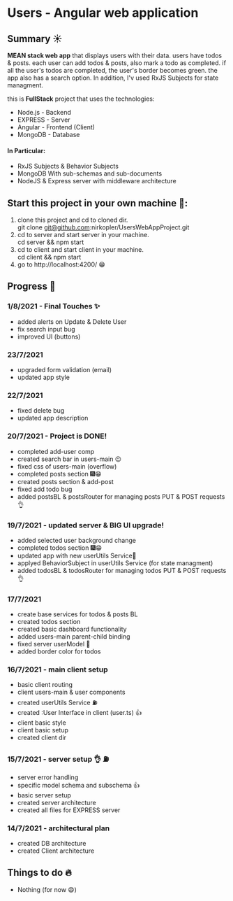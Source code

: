 # Users - Angular web application
## Summary ☀️
**MEAN stack web app** that displays users with their data. users have todos & posts. each user can add todos & posts, also mark a todo as completed. if all the user's todos are completed, the user's border becomes green. the app also has a search option.
In addition, I'v used RxJS Subjects for state managment.

this is **FullStack** project that uses the technologies:
* Node.js - Backend
* EXPRESS - Server
* Angular - Frontend (Client)
* MongoDB - Database

#### In Particular: 
* RxJS Subjects & Behavior Subjects
* MongoDB With sub-schemas and sub-documents
* NodeJS & Express server with middleware architecture

## Start this project in your own machine 🤖:
1. clone this project and cd to cloned dir.  
        git clone git@github.com:nirkopler/UsersWebAppProject.git
2. cd to server and start server in your machine.  
        cd server && npm start
3. cd to client and start client in your machine.  
        cd client && npm start
4. go to http://localhost:4200/ 😁

## Progress 💪
### 1/8/2021 - Final Touches ✨
* added alerts on Update & Delete User
* fix search input bug
* improved UI (buttons)

### 23/7/2021
* upgraded form validation (email)
* updated app style

### 22/7/2021
* fixed delete bug
* updated app description

### 20/7/2021 - Project is DONE!
* completed add-user comp
* created search bar in users-main 😉
* fixed css of users-main (overflow)
* completed posts section 🎆😁
* created posts section & add-post
* fixed add todo bug
* added postsBL & postsRouter for managing posts PUT & POST requests 👌

### 19/7/2021 - updated server & BIG UI upgrade!
* added selected user background change
* completed todos section 🎆😁
* updated app with new userUtils Service🥰
* applyed BehaviorSubject in userUtils Service (for state managment)
* added todosBL & todosRouter for managing todos PUT & POST requests 👌

### 17/7/2021
* create base services for todos & posts BL 
* created todos section
* created basic dashboard functionality
* added users-main parent-child binding
* fixed server userModel 🚀
* added border color for todos

### 16/7/2021 - main client setup
* basic client routing
* client users-main & user components
* created userUtils Service ⛽
* created :User Interface in client (user.ts) 👍
* client basic style
* client basic setup
* created client dir

### 15/7/2021 - server setup 👌 ⛽
* server error handling
* specific model schema and subschema 👍
* basic server setup 
* created server architecture
* created all files for EXPRESS server

### 14/7/2021 - architectural plan
* created DB architecture
* created Client architecture

## Things to do 🔥
* Nothing (for now 😄)